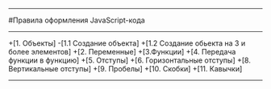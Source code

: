 &nbsp;

---
#Правила оформления JavaScript-кода

---

+[1. Объекты]
  -[1.1 Создание объекта]
  +[1.2 Создание обьекта на 3 и более элементов]
+[2. Переменные]
+[3.Функции]
+[4. Передача функции в функцию]
+[5. Отступы]
+[6. Горизонтальные отступы]
+[8. Вертикальные отступы]
+[9. Пробелы]
+[10. Скобки]
+[11. Кавычки]

---

